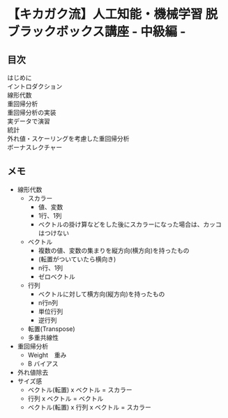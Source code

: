 # 【キカガク流】人工知能・機械学習 脱ブラックボックス講座 - 中級編 -
## 目次
<pre>
はじめに
イントロダクション
線形代数
重回帰分析
重回帰分析の実装
実データで演習
統計
外れ値・スケーリングを考慮した重回帰分析
ボーナスレクチャー
</pre>

## メモ
  - 線形代数
    - スカラー
      - 値、変数
      - 1行、1列
      - ベクトルの掛け算などをした後にスカラーになった場合は、カッコはつけない
    - ベクトル
      - 複数の値、変数の集まりを縦方向(横方向)を持ったもの  
      - (転置がついていたら横向き)  
      - n行、1列
      - ゼロベクトル
    - 行列
      - ベクトルに対して横方向(縦方向)を持ったもの  
      - n行n列
      - 単位行列
      - 逆行列
    - 転置(Transpose)
    - 多重共線性
  - 重回帰分析
    - Weight　重み
    - B バイアス
  - 外れ値除去
  - サイズ感
    - ベクトル(転置) x ベクトル = スカラー
    - 行列 x ベクトル = ベクトル
    - ベクトル(転置) x 行列 x ベクトル = スカラー
